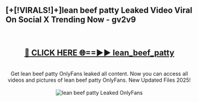 <h2>[+[!VIRALS!]+]lean beef patty Leaked Video Viral On Social X Trending Now - gv2v9</h2>
<br>
<div align="center">
<h2><a href="https://libra.edu.pl?lean_beef_patty" rel="nofollow">🔴 CLICK HERE 🌐==►► lean_beef_patty</a></h2>
<br>
Get lean beef patty OnlyFans leaked all content. Now you can access all videos and pictures of lean beef patty OnlyFans. New Updated Files 2025!
<br>
<br>
<a href="https://libra.edu.pl?lean_beef_patty" rel="nofollow" data-target="animated-image.originalLink"><img src="https://i.ibb.co.com/WyWwxjT/player-gif2.gif" alt="lean beef patty Leaked OnlyFans" style="max-width: 100%; display: inline-block;" data-target="animated-image.originalImage"></a>
</div>
<br>